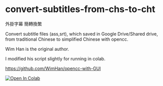 # convert-subtitles-from-chs-to-cht

外掛字幕 簡轉換繁

Convert subtitle files (ass,srt), which saved in Google Drive/Shared drive, from traditional Chinese to simplified Chinese with opencc.

Wim Han is the original author.

I modified his script slightly for running in colab.

https://github.com/WimHan/opencc-with-GUI

[![Open In Colab](https://colab.research.google.com/assets/colab-badge.svg)](https://colab.research.google.com/github/monyau/convert-subtitles-from-chs-to-cht/blob/master/convert_subtitles_chs2cht_V1_0.ipynb)
